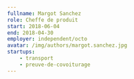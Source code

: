 ```yaml
---
fullname: Margot Sanchez
role: Cheffe de produit
start: 2018-06-04
end: 2018-04-30
employer: independent/octo
avatar: /img/authors/margot.sanchez.jpg
startups:
    - transport
    - preuve-de-covoiturage
---
```

